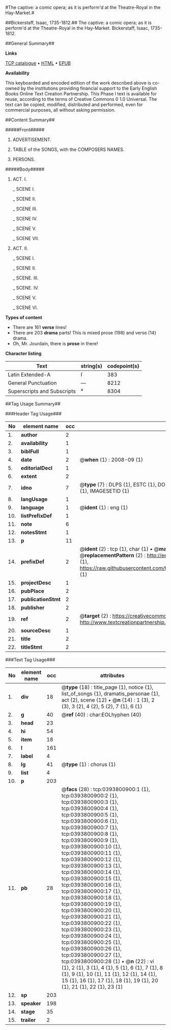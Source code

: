 #The captive: a comic opera; as it is perform'd at the Theatre-Royal in the Hay-Market.#

##Bickerstaff, Isaac, 1735-1812.##
The captive: a comic opera; as it is perform'd at the Theatre-Royal in the Hay-Market.
Bickerstaff, Isaac, 1735-1812.

##General Summary##

**Links**

[TCP catalogue](http://www.ota.ox.ac.uk/tcp/)  • 
[HTML](http://tei.it.ox.ac.uk/tcp/Texts-HTML/free/004/004839351.html)  • 
[EPUB](http://tei.it.ox.ac.uk/tcp/Texts-EPUB/free/004/004839351.epub)

**Availability**

This keyboarded and encoded edition of the
	       work described above is co-owned by the institutions
	       providing financial support to the Early English Books
	       Online Text Creation Partnership. This Phase I text is
	       available for reuse, according to the terms of Creative
	       Commons 0 1.0 Universal. The text can be copied,
	       modified, distributed and performed, even for
	       commercial purposes, all without asking permission.


##Content Summary##

#####Front#####

1. ADVERTISEMENT.

1. TABLE of the SONGS, with the COMPOSERS NAMES.

1. PERSONS.

#####Body#####

1. ACT. I.

    _ SCENE I.

    _ SCENE II.

    _ SCENE III.

    _ SCENE IV.

    _ SCENE V.

    _ SCENE VII.

1. ACT. II.

    _ SCENE I.

    _ SCENE II.

    _ SCENE. III.

    _ SCENE. IV.

    _ SCENE V.

    _ SCENE VI.

**Types of content**

  * There are 161 **verse** lines!
  * There are 203 **drama** parts! This is mixed prose (198) and verse (14) drama.
  * Oh, Mr. Jourdain, there is **prose** in there!

**Character listing**


|Text|string(s)|codepoint(s)|
|---|---|---|
|Latin Extended-A|ſ|383|
|General Punctuation|—|8212|
|Superscripts             and Subscripts|⁰|8304|

##Tag Usage Summary##

###Header Tag Usage###

|No|element name|occ|attributes|
|---|---|---|---|
|1.|__author__|2||
|2.|__availability__|1||
|3.|__biblFull__|1||
|4.|__date__|2| @__when__ (1) : 2008-09 (1)|
|5.|__editorialDecl__|1||
|6.|__extent__|2||
|7.|__idno__|7| @__type__ (7) : DLPS (1), ESTC (1), DOCNO (1), TCP (1), GALEDOCNO (1), CONTENTSET (1), IMAGESETID (1)|
|8.|__langUsage__|1||
|9.|__language__|1| @__ident__ (1) : eng (1)|
|10.|__listPrefixDef__|1||
|11.|__note__|6||
|12.|__notesStmt__|1||
|13.|__p__|11||
|14.|__prefixDef__|2| @__ident__ (2) : tcp (1), char (1)  •  @__matchPattern__ (2) : ([0-9\-]+):([0-9IVX]+) (1), (.+) (1)  •  @__replacementPattern__ (2) : http://eebo.chadwyck.com/downloadtiff?vid=$1&page=$2 (1), https://raw.githubusercontent.com/textcreationpartnership/Texts/master/tcpchars.xml#$1 (1)|
|15.|__projectDesc__|1||
|16.|__pubPlace__|2||
|17.|__publicationStmt__|2||
|18.|__publisher__|2||
|19.|__ref__|2| @__target__ (2) : https://creativecommons.org/publicdomain/zero/1.0/ (1), http://www.textcreationpartnership.org/docs/. (1)|
|20.|__sourceDesc__|1||
|21.|__title__|2||
|22.|__titleStmt__|2||


###Text Tag Usage###

|No|element name|occ|attributes|
|---|---|---|---|
|1.|__div__|18| @__type__ (18) : title_page (1), notice (1), list_of_songs (1), dramatis_personae (1), act (2), scene (12)  •  @__n__ (14) : 1 (3), 2 (3), 3 (2), 4 (2), 5 (2), 7 (1), 6 (1)|
|2.|__g__|40| @__ref__ (40) : char:EOLhyphen (40)|
|3.|__head__|23||
|4.|__hi__|54||
|5.|__item__|18||
|6.|__l__|161||
|7.|__label__|4||
|8.|__lg__|41| @__type__ (1) : chorus (1)|
|9.|__list__|4||
|10.|__p__|203||
|11.|__pb__|28| @__facs__ (28) : tcp:0393800900:1 (1), tcp:0393800900:2 (1), tcp:0393800900:3 (1), tcp:0393800900:4 (1), tcp:0393800900:5 (1), tcp:0393800900:6 (1), tcp:0393800900:7 (1), tcp:0393800900:8 (1), tcp:0393800900:9 (1), tcp:0393800900:10 (1), tcp:0393800900:11 (1), tcp:0393800900:12 (1), tcp:0393800900:13 (1), tcp:0393800900:14 (1), tcp:0393800900:15 (1), tcp:0393800900:16 (1), tcp:0393800900:17 (1), tcp:0393800900:18 (1), tcp:0393800900:19 (1), tcp:0393800900:20 (1), tcp:0393800900:21 (1), tcp:0393800900:22 (1), tcp:0393800900:23 (1), tcp:0393800900:24 (1), tcp:0393800900:25 (1), tcp:0393800900:26 (1), tcp:0393800900:27 (1), tcp:0393800900:28 (1)  •  @__n__ (22) : vi (1), 2 (1), 3 (1), 4 (1), 5 (1), 6 (1), 7 (1), 8 (1), 9 (1), 10 (1), 11 (1), 12 (1), 14 (1), 15 (1), 16 (1), 17 (1), 18 (1), 19 (1), 20 (1), 21 (1), 22 (1), 23 (1)|
|12.|__sp__|203||
|13.|__speaker__|198||
|14.|__stage__|35||
|15.|__trailer__|2||
